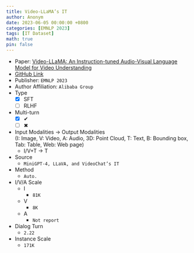 ```yaml
---
title: Video-LLaMA’s IT
author: Anonym
date: 2023-06-05 00:00:00 +0800
categories: [EMNLP 2023]
tags: [IT Dataset]
math: true
pin: false
---
```


- Paper: [Video-LLaMA: An Instruction-tuned Audio-Visual Language Model for Video Understanding](https://arxiv.org/abs/2306.02858)
- [GitHub Link](https://github.com/DAMO-NLP-SG/Video-LLaMA)
- Publisher: `EMNLP 2023`
- Author Affiliation: `Alibaba Group`
- Type
  + [x] SFT
  + [ ] RLHF
- Multi-turn
  + [x] &#x2714;
  + [ ] &#x2716;
- Input Modalities $\rightarrow$ Output Modalities <br />(I: Image, V: Video, A: Audio, 3D: Point Cloud, T: Text, B: Bounding box, Tab: Table, Web: Web page)
  + I/V+T $\rightarrow$ T
- Source
  + `MiniGPT-4, LLaVA, and VideoChat’s IT`
- Method
  + `Auto.`
- I/V/A Scale
  + I
    * `81K`
  + V
    * `8K`
  + A
    * `Not report`
- Dialog Turn
  + `2.22`
- Instance Scale
  + `171K`
